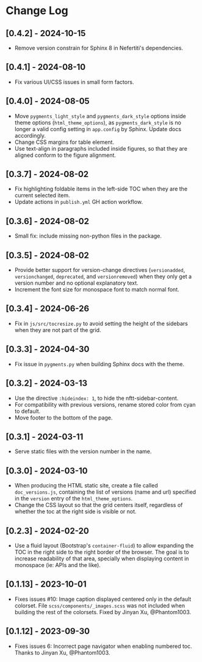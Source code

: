 # Change Log

## [0.4.2] - 2024-10-15

- Remove version constrain for Sphinx 8 in Nefertiti's dependencies.

## [0.4.1] - 2024-08-10

- Fix various UI/CSS issues in small form factors.

## [0.4.0] - 2024-08-05

- Move `pygments_light_style` and `pygments_dark_style` options inside theme options (`html_theme_options`), as `pygments_dark_style` is no longer a valid config setting in `app.config` by Sphinx. Update docs accordingly.
- Change CSS margins for table element.
- Use text-align in paragraphs included inside figures, so that they are aligned conform to the figure alignment.

## [0.3.7] - 2024-08-02

- Fix highlighting foldable items in the left-side TOC when they are the current selected item.
- Update actions in `publish.yml` GH action workflow.

## [0.3.6] - 2024-08-02

- Small fix: include missing non-python files in the package.

## [0.3.5] - 2024-08-02

- Provide better support for version-change directives (`versionadded`, `versionchanged`, `deprecated`, and `versionremoved`) when they only get a version number and no optional explanatory text.
- Increment the font size for monospace font to match normal font.

## [0.3.4] - 2024-06-26

- Fix in `js/src/tocresize.py` to avoid setting the height of the sidebars when they are not part of the grid.

## [0.3.3] - 2024-04-30

- Fix issue in `pygments.py` when building Sphinx docs with the theme.

## [0.3.2] - 2024-03-13

- Use the directive `:hideindex: 1`, to hide the nftt-sidebar-content.
- For compatibility with previous versions, rename stored color from cyan to default.
- Move footer to the bottom of the page.

## [0.3.1] - 2024-03-11

- Serve static files with the version number in the name.

## [0.3.0] - 2024-03-10

- When producing the HTML static site, create a file called `doc_versions.js`, containing the list of versions (name and url) specified in the `version` entry of the `html_theme_options`.
- Change the CSS layout so that the grid centers itself, regardless of whether the toc at the right side is visible or not.

## [0.2.3] - 2024-02-20

- Use a fluid layout (Bootstrap's `container-fluid`) to allow expanding the TOC
in the right side to the right border of the browser. The goal is to increase
readability of that area, specially when displaying content in monospace (ie:
APIs and the like).

## [0.1.13] - 2023-10-01

- Fixes issues #10: Image caption displayed centered only in the default colorset. File `scss/components/_images.scss` was not included when building the rest of the colorsets. Fixed by Jinyan Xu, @Phantom1003.

## [0.1.12] - 2023-09-30

- Fixes issues 6: Incorrect page navigator when enabling numbered toc. Thanks to Jinyan Xu, @Phantom1003.
